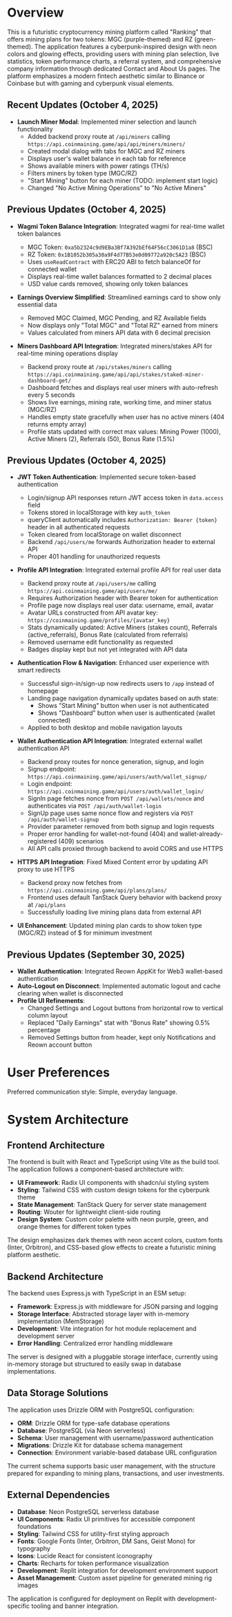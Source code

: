 # Overview

This is a futuristic cryptocurrency mining platform called "Ranking" that offers mining plans for two tokens: MGC (purple-themed) and RZ (green-themed). The application features a cyberpunk-inspired design with neon colors and glowing effects, providing users with mining plan selection, live statistics, token performance charts, a referral system, and comprehensive company information through dedicated Contact and About Us pages. The platform emphasizes a modern fintech aesthetic similar to Binance or Coinbase but with gaming and cyberpunk visual elements.

## Recent Updates (October 4, 2025)
- **Launch Miner Modal**: Implemented miner selection and launch functionality
  - Added backend proxy route at `/api/miners` calling `https://api.coinmaining.game/api/api/miners/miners/`
  - Created modal dialog with tabs for MGC and RZ miners
  - Displays user's wallet balance in each tab for reference
  - Shows available miners with power ratings (TH/s)
  - Filters miners by token type (MGC/RZ)
  - "Start Mining" button for each miner (TODO: implement start logic)
  - Changed "No Active Mining Operations" to "No Active Miners"
  
## Previous Updates (October 4, 2025)
- **Wagmi Token Balance Integration**: Integrated wagmi for real-time wallet token balances
  - MGC Token: `0xa5b2324c9d9EBa3Bf7A392bEf64F56cC3061D1a8` (BSC)
  - RZ Token: `0x1B1052b305a30a9F4d77B53e0d09772a920c5A23` (BSC)
  - Uses `useReadContract` with ERC20 ABI to fetch balanceOf for connected wallet
  - Displays real-time wallet balances formatted to 2 decimal places
  - USD value cards removed, showing only token balances
  
- **Earnings Overview Simplified**: Streamlined earnings card to show only essential data
  - Removed MGC Claimed, MGC Pending, and RZ Available fields
  - Now displays only "Total MGC" and "Total RZ" earned from miners
  - Values calculated from miners API data with 6 decimal precision
  
- **Miners Dashboard API Integration**: Integrated miners/stakes API for real-time mining operations display
  - Backend proxy route at `/api/stakes/miners` calling `https://api.coinmaining.game/api/api/stakes/staked-miner-dashboard-get/`
  - Dashboard fetches and displays real user miners with auto-refresh every 5 seconds
  - Shows live earnings, mining rate, working time, and miner status (MGC/RZ)
  - Handles empty state gracefully when user has no active miners (404 returns empty array)
  - Profile stats updated with correct max values: Mining Power (1000), Active Miners (2), Referrals (50), Bonus Rate (1.5%)
  
## Previous Updates (October 4, 2025)
- **JWT Token Authentication**: Implemented secure token-based authentication
  - Login/signup API responses return JWT access token in `data.access` field
  - Tokens stored in localStorage with key `auth_token`
  - queryClient automatically includes `Authorization: Bearer {token}` header in all authenticated requests
  - Token cleared from localStorage on wallet disconnect
  - Backend `/api/users/me` forwards Authorization header to external API
  - Proper 401 handling for unauthorized requests

- **Profile API Integration**: Integrated external profile API for real user data
  - Backend proxy route at `/api/users/me` calling `https://api.coinmaining.game/api/users/me/`
  - Requires Authorization header with Bearer token for authentication
  - Profile page now displays real user data: username, email, avatar
  - Avatar URLs constructed from API avatar key: `https://coinmaining.game/profiles/{avatar_key}`
  - Stats dynamically updated: Active Miners (stakes count), Referrals (active_referrals), Bonus Rate (calculated from referrals)
  - Removed username edit functionality as requested
  - Badges display kept but not yet integrated with API data

- **Authentication Flow & Navigation**: Enhanced user experience with smart redirects
  - Successful sign-in/sign-up now redirects users to `/app` instead of homepage
  - Landing page navigation dynamically updates based on auth state:
    - Shows "Start Mining" button when user is not authenticated
    - Shows "Dashboard" button when user is authenticated (wallet connected)
  - Applied to both desktop and mobile navigation layouts

- **Wallet Authentication API Integration**: Integrated external wallet authentication API
  - Backend proxy routes for nonce generation, signup, and login
  - Signup endpoint: `https://api.coinmaining.game/api/users/auth/wallet_signup/`
  - Login endpoint: `https://api.coinmaining.game/api/users/auth/wallet_login/`
  - SignIn page fetches nonce from `POST /api/wallets/nonce` and authenticates via `POST /api/auth/wallet-login`
  - SignUp page uses same nonce flow and registers via `POST /api/auth/wallet-signup`
  - Provider parameter removed from both signup and login requests
  - Proper error handling for wallet-not-found (404) and wallet-already-registered (409) scenarios
  - All API calls proxied through backend to avoid CORS and use HTTPS
  
- **HTTPS API Integration**: Fixed Mixed Content error by updating API proxy to use HTTPS
  - Backend proxy now fetches from `https://api.coinmaining.game/api/plans/plans/`
  - Frontend uses default TanStack Query behavior with backend proxy at `/api/plans`
  - Successfully loading live mining plans data from external API
  
- **UI Enhancement**: Updated mining plan cards to show token type (MGC/RZ) instead of $ for minimum investment

## Previous Updates (September 30, 2025)
- **Wallet Authentication**: Integrated Reown AppKit for Web3 wallet-based authentication
- **Auto-Logout on Disconnect**: Implemented automatic logout and cache clearing when wallet is disconnected
- **Profile UI Refinements**: 
  - Changed Settings and Logout buttons from horizontal row to vertical column layout
  - Replaced "Daily Earnings" stat with "Bonus Rate" showing 0.5% percentage
  - Removed Settings button from header, kept only Notifications and Reown account button

# User Preferences

Preferred communication style: Simple, everyday language.

# System Architecture

## Frontend Architecture
The frontend is built with React and TypeScript using Vite as the build tool. The application follows a component-based architecture with:

- **UI Framework**: Radix UI components with shadcn/ui styling system
- **Styling**: Tailwind CSS with custom design tokens for the cyberpunk theme
- **State Management**: TanStack Query for server state management
- **Routing**: Wouter for lightweight client-side routing
- **Design System**: Custom color palette with neon purple, green, and orange themes for different token types

The design emphasizes dark themes with neon accent colors, custom fonts (Inter, Orbitron), and CSS-based glow effects to create a futuristic mining platform aesthetic.

## Backend Architecture
The backend uses Express.js with TypeScript in an ESM setup:

- **Framework**: Express.js with middleware for JSON parsing and logging
- **Storage Interface**: Abstracted storage layer with in-memory implementation (MemStorage)
- **Development**: Vite integration for hot module replacement and development server
- **Error Handling**: Centralized error handling middleware

The server is designed with a pluggable storage interface, currently using in-memory storage but structured to easily swap in database implementations.

## Data Storage Solutions
The application uses Drizzle ORM with PostgreSQL configuration:

- **ORM**: Drizzle ORM for type-safe database operations
- **Database**: PostgreSQL (via Neon serverless)
- **Schema**: User management with username/password authentication
- **Migrations**: Drizzle Kit for database schema management
- **Connection**: Environment variable-based database URL configuration

The current schema supports basic user management, with the structure prepared for expanding to mining plans, transactions, and user investments.

## External Dependencies

- **Database**: Neon PostgreSQL serverless database
- **UI Components**: Radix UI primitives for accessible component foundations
- **Styling**: Tailwind CSS for utility-first styling approach
- **Fonts**: Google Fonts (Inter, Orbitron, DM Sans, Geist Mono) for typography
- **Icons**: Lucide React for consistent iconography
- **Charts**: Recharts for token performance visualization
- **Development**: Replit integration for development environment support
- **Asset Management**: Custom asset pipeline for generated mining rig images

The application is configured for deployment on Replit with development-specific tooling and banner integration.